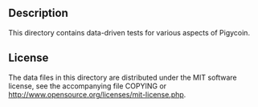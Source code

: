 Description
------------

This directory contains data-driven tests for various aspects of Pigycoin.

License
--------

The data files in this directory are distributed under the MIT software
license, see the accompanying file COPYING or
http://www.opensource.org/licenses/mit-license.php.

